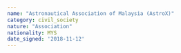 ```yaml
---
name: "Astronautical Association of Malaysia (AstroX)"
category: civil_society
nature: "Association"
nationality: MYS
date_signed: '2018-11-12'
---
```

    